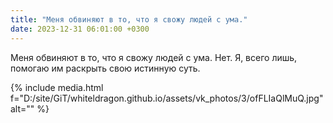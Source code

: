 ```yaml
---
title: "Меня обвиняют в то, что я свожу людей с ума."
date: 2023-12-31 06:01:00 +0300
---
```


Меня обвиняют в то, что я свожу людей с ума.
Нет.
Я, всего лишь, помогаю им раскрыть свою истинную суть.

{% include media.html f="D:/site/GiT/whiteldragon.github.io/assets/vk_photos/3/ofFLIaQlMuQ.jpg" alt="" %}
